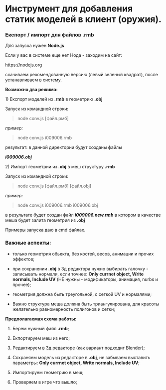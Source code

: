 <h1 class="article_decoration_first article_decoration_last">Инструмент для добавления статик моделей в клиент (оружия).<span id="instrument-dlya-dobavlenia-statik-modeley-v-klient-oruzhia" class="article_anchor_button"></span></h1>
<h3 class="article_decoration_first article_decoration_last">Експорт / импорт для файлов .rmb<span id="export-import-dlya-faylov-rmb" class="article_anchor_button"></span></h3>
<p class="article_decoration_first">Для запуска нужен&nbsp;<strong class="">Node.js</strong></p>
<p class="">Если у вас в системе еще нет Нода - заходим на сайт:</p>
<p class=""><a href="https://vk.com/away.php?to=https%3A%2F%2Fnodejs.org&amp;cc_key=" target="_blank" rel="nofollow noopener">https://nodejs.org</a></p>
<p class="">скачиваем рекомендованную версию (левый зеленый квадрат), после устанавливаем в систему.</p>
<p class=""><strong class="">Возможно два режима:</strong></p>
<p class="">1) Експорт моделей из&nbsp;<strong class="">.rmb</strong>&nbsp;в геометрию&nbsp;<strong class="">.obj</strong></p>
<p class=" article_decoration_last">Запуск из командной строки:</p>
<blockquote class="article_decoration_first article_decoration_last">node conv.js [файл.рмб]</blockquote>
<p class="article_decoration_first article_decoration_last"><em class="">пример:</em></p>
<blockquote class="article_decoration_first article_decoration_last">node conv.js i009006.rmb</blockquote>
<p class="article_decoration_first">результат: в данной директории будут созданы файлы</p>
<p class=""><strong class=""><em class="">i009006.obj</em></strong></p>
<p class="">2) Импорт геометрии из<strong class="">&nbsp;.obj</strong>&nbsp;в меш структуру&nbsp;<strong class="">.rmb</strong></p>
<p class=" article_decoration_last">Запуск из командной строки:</p>
<blockquote class="article_decoration_first article_decoration_last">node conv.js [файл.рмб] [файл.obj]</blockquote>
<p class="article_decoration_first article_decoration_last"><em class="">пример:</em></p>
<blockquote class="article_decoration_first article_decoration_last">node conv.js i009006.rmb i009006.obj</blockquote>
<p class="article_decoration_first">в результате будет создан файл&nbsp;<strong class=""><em class="">i009006.new.rmb</em></strong>&nbsp;в котором в качестве меша будет залита геометрия из&nbsp;<strong class="">.obj</strong></p>
<p class=" article_decoration_last">Примеры запуска даю в cmd файлах.</p>
<h3 class="article_decoration_first article_decoration_last">Важные аспекты:<span id="vazhnye-aspekty" class="article_anchor_button"></span></h3>
<ul class="article_decoration_first article-list">
<li class="article-list__item">только геометрия обьекта, без костей, весов, анимации и прочих эффектов;</li>
</ul>
<ul class=" article-list">
<li class="article-list__item">при сохранении&nbsp;<strong class="">.obj</strong>&nbsp;в 3д редактора нужно выбирать галочку - записывать нормали, если точнее:&nbsp;<strong class="">Only currnet object, Write normals, Include UV</strong>&nbsp;(НЕ нужны - модификаторы, анимация, nurbs и прочее);</li>
</ul>
<ul class=" article-list">
<li class="article-list__item">геометрия должна быть треугольной, с сеткой UV и нормалями;</li>
</ul>
<ul class=" article_decoration_last article-list">
<li class="article-list__item">Важно структура меша должна быть триангулирована, для красоты желательно равномерность полигонов и сетки;</li>
</ul>
<p class="article_decoration_first article_decoration_last"><strong class="">Предполагаемая схема работы:</strong></p>
<ol class="article_decoration_first article-list" start="1">
<li class="article-list__item">Берем нужный файл&nbsp;<strong class="">.rmb</strong>;</li>
</ol>
<ol class=" article-list" start="2">
<li class="article-list__item">Екпортируем меш из него;</li>
</ol>
<ol class=" article-list" start="3">
<li class="article-list__item">Редактируем в 3д редакторе (как вариант подходит Blender);</li>
</ol>
<ol class=" article-list" start="4">
<li class="article-list__item">Сохраняем модель из редакторе в&nbsp;<strong class="">.obj</strong>, не забываем выставить параметры:&nbsp;<strong class="">Only currnet object, Write normals, Include UV</strong>;</li>
</ol>
<ol class=" article-list" start="5">
<li class="article-list__item">Импортируем геометрию в меш;</li>
</ol>
<ol class=" article_decoration_last article-list" start="6">
<li class="article-list__item">Проверяем в игре что вышло;</li>
</ol>